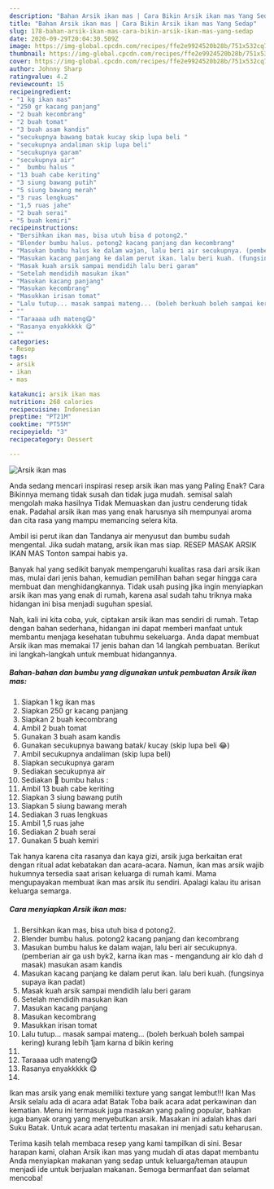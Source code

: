 ```yaml
---
description: "Bahan Arsik ikan mas | Cara Bikin Arsik ikan mas Yang Sedap"
title: "Bahan Arsik ikan mas | Cara Bikin Arsik ikan mas Yang Sedap"
slug: 178-bahan-arsik-ikan-mas-cara-bikin-arsik-ikan-mas-yang-sedap
date: 2020-09-29T20:04:30.509Z
image: https://img-global.cpcdn.com/recipes/ffe2e9924520b28b/751x532cq70/arsik-ikan-mas-foto-resep-utama.jpg
thumbnail: https://img-global.cpcdn.com/recipes/ffe2e9924520b28b/751x532cq70/arsik-ikan-mas-foto-resep-utama.jpg
cover: https://img-global.cpcdn.com/recipes/ffe2e9924520b28b/751x532cq70/arsik-ikan-mas-foto-resep-utama.jpg
author: Johnny Sharp
ratingvalue: 4.2
reviewcount: 15
recipeingredient:
- "1 kg ikan mas"
- "250 gr kacang panjang"
- "2 buah kecombrang"
- "2 buah tomat"
- "3 buah asam kandis"
- "secukupnya bawang batak kucay skip lupa beli "
- "secukupnya andaliman skip lupa beli"
- "secukupnya garam"
- "secukupnya air"
- "  bumbu halus "
- "13 buah cabe keriting"
- "3 siung bawang putih"
- "5 siung bawang merah"
- "3 ruas lengkuas"
- "1,5 ruas jahe"
- "2 buah serai"
- "5 buah kemiri"
recipeinstructions:
- "Bersihkan ikan mas, bisa utuh bisa d potong2."
- "Blender bumbu halus. potong2 kacang panjang dan kecombrang"
- "Masukan bumbu halus ke dalam wajan, lalu beri air secukupnya. (pemberian air ga ush byk2, karna ikan mas  mengandung air klo dah d masak) masukan asam kandis"
- "Masukan kacang panjang ke dalam perut ikan. lalu beri kuah. (fungsinya supaya ikan padat)"
- "Masak kuah arsik sampai mendidih lalu beri garam"
- "Setelah mendidih masukan ikan"
- "Masukan kacang panjang"
- "Masukan kecombrang"
- "Masukkan irisan tomat"
- "Lalu tutup... masak sampai mateng... (boleh berkuah boleh sampai kering) kurang lebih 1jam karna d bikin kering"
- ""
- "Taraaaa udh mateng😋"
- "Rasanya enyakkkkk 😋"
- ""
categories:
- Resep
tags:
- arsik
- ikan
- mas

katakunci: arsik ikan mas 
nutrition: 268 calories
recipecuisine: Indonesian
preptime: "PT21M"
cooktime: "PT55M"
recipeyield: "3"
recipecategory: Dessert

---
```



![Arsik ikan mas](https://img-global.cpcdn.com/recipes/ffe2e9924520b28b/751x532cq70/arsik-ikan-mas-foto-resep-utama.jpg)

Anda sedang mencari inspirasi resep arsik ikan mas yang Paling Enak? Cara Bikinnya memang tidak susah dan tidak juga mudah. semisal salah mengolah maka hasilnya Tidak Memuaskan dan justru cenderung tidak enak. Padahal arsik ikan mas yang enak harusnya sih mempunyai aroma dan cita rasa yang mampu memancing selera kita.

Ambil isi perut ikan dan Tandanya air menyusut dan bumbu sudah mengental. Jika sudah matang, arsik ikan mas siap. RESEP MASAK ARSIK IKAN MAS Tonton sampai habis ya.

Banyak hal yang sedikit banyak mempengaruhi kualitas rasa dari arsik ikan mas, mulai dari jenis bahan, kemudian pemilihan bahan segar hingga cara membuat dan menghidangkannya. Tidak usah pusing jika ingin menyiapkan arsik ikan mas yang enak di rumah, karena asal sudah tahu triknya maka hidangan ini bisa menjadi suguhan spesial.


Nah, kali ini kita coba, yuk, ciptakan arsik ikan mas sendiri di rumah. Tetap dengan bahan sederhana, hidangan ini dapat memberi manfaat untuk membantu menjaga kesehatan tubuhmu sekeluarga. Anda dapat membuat Arsik ikan mas memakai 17 jenis bahan dan 14 langkah pembuatan. Berikut ini langkah-langkah untuk membuat hidangannya.

<!--inarticleads1-->

##### Bahan-bahan dan bumbu yang digunakan untuk pembuatan Arsik ikan mas:

1. Siapkan 1 kg ikan mas
1. Siapkan 250 gr kacang panjang
1. Siapkan 2 buah kecombrang
1. Ambil 2 buah tomat
1. Gunakan 3 buah asam kandis
1. Gunakan secukupnya bawang batak/ kucay (skip lupa beli 😂)
1. Ambil secukupnya andaliman (skip lupa beli)
1. Siapkan secukupnya garam
1. Sediakan secukupnya air
1. Sediakan  🍓 bumbu halus :
1. Ambil 13 buah cabe keriting
1. Siapkan 3 siung bawang putih
1. Siapkan 5 siung bawang merah
1. Sediakan 3 ruas lengkuas
1. Ambil 1,5 ruas jahe
1. Sediakan 2 buah serai
1. Gunakan 5 buah kemiri


Tak hanya karena cita rasanya dan kaya gizi, arsik juga berkaitan erat dengan ritual adat kebatakan dan acara-acara. Namun, ikan mas arsik wajib hukumnya tersedia saat arisan keluarga di rumah kami. Mama mengupayakan membuat ikan mas arsik itu sendiri. Apalagi kalau itu arisan keluarga semarga. 

<!--inarticleads2-->

##### Cara menyiapkan Arsik ikan mas:

1. Bersihkan ikan mas, bisa utuh bisa d potong2.
1. Blender bumbu halus. potong2 kacang panjang dan kecombrang
1. Masukan bumbu halus ke dalam wajan, lalu beri air secukupnya. (pemberian air ga ush byk2, karna ikan mas  - mengandung air klo dah d masak) masukan asam kandis
1. Masukan kacang panjang ke dalam perut ikan. lalu beri kuah. (fungsinya supaya ikan padat)
1. Masak kuah arsik sampai mendidih lalu beri garam
1. Setelah mendidih masukan ikan
1. Masukan kacang panjang
1. Masukan kecombrang
1. Masukkan irisan tomat
1. Lalu tutup... masak sampai mateng... (boleh berkuah boleh sampai kering) kurang lebih 1jam karna d bikin kering
1. 
1. Taraaaa udh mateng😋
1. Rasanya enyakkkkk 😋
1. 


Ikan mas arsik yang enak memiliki texture yang sangat lembut!!! Ikan Mas Arsik selalu ada di acara adat Batak Toba baik acara adat perkawinan dan kematian. Menu ini termasuk juga masakan yang paling popular, bahkan juga banyak orang yang menyebutkan arsik. Masakan ini adalah khas dari Suku Batak. Untuk acara adat tertentu masakan ini menjadi satu keharusan. 

Terima kasih telah membaca resep yang kami tampilkan di sini. Besar harapan kami, olahan Arsik ikan mas yang mudah di atas dapat membantu Anda menyiapkan makanan yang sedap untuk keluarga/teman ataupun menjadi ide untuk berjualan makanan. Semoga bermanfaat dan selamat mencoba!

